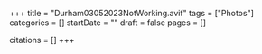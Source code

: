 +++
title = "Durham03052023NotWorking.avif"
tags = ["Photos"]
categories = []
startDate = ""
draft = false
pages = []

citations = []
+++
